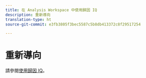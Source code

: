 ```yaml
---
title: 在 Analysis Workspace 中使用歸因 IQ
description: 重新導向
translation-type: ht
source-git-commit: e3fb3805f3bec5587c5b8db413372c8f29517254

---
```



# 重新導向

請參閱[使用歸因 IQ](../c-panels/attribution/use-attribution.md)。
